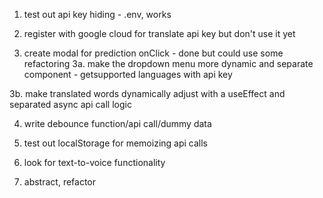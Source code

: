 1. test out api key hiding - .env, works

2. register with google cloud for translate api key but don't use it yet

3. create modal for prediction onClick - done but could use some refactoring
3a. make the dropdown menu more dynamic and separate component - getsupported languages with api key

3b. make translated words dynamically adjust with a useEffect and separated async api call logic

4. write debounce function/api call/dummy data
5. test out localStorage for memoizing api calls
6. look for text-to-voice functionality

7. abstract, refactor


